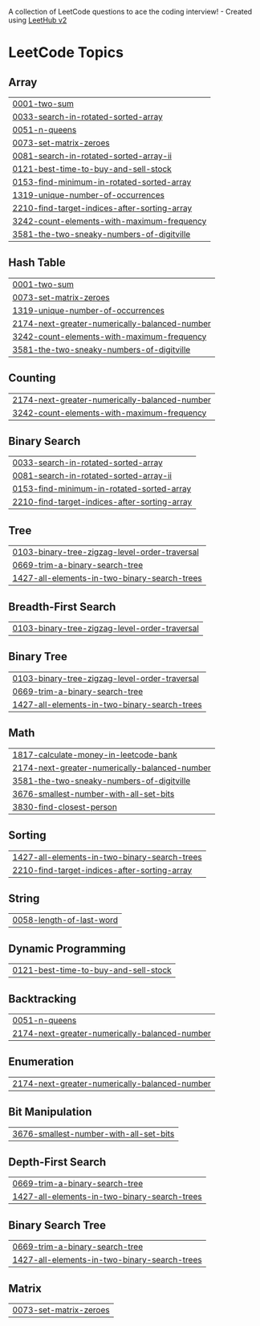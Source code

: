A collection of LeetCode questions to ace the coding interview! - Created using [LeetHub v2](https://github.com/arunbhardwaj/LeetHub-2.0)
<!---LeetCode Topics Start-->
# LeetCode Topics
## Array
|  |
| ------- |
| [0001-two-sum](https://github.com/kritarthsingh26/Leetcode/tree/master/0001-two-sum) |
| [0033-search-in-rotated-sorted-array](https://github.com/kritarthsingh26/Leetcode/tree/master/0033-search-in-rotated-sorted-array) |
| [0051-n-queens](https://github.com/kritarthsingh26/Leetcode/tree/master/0051-n-queens) |
| [0073-set-matrix-zeroes](https://github.com/kritarthsingh26/Leetcode/tree/master/0073-set-matrix-zeroes) |
| [0081-search-in-rotated-sorted-array-ii](https://github.com/kritarthsingh26/Leetcode/tree/master/0081-search-in-rotated-sorted-array-ii) |
| [0121-best-time-to-buy-and-sell-stock](https://github.com/kritarthsingh26/Leetcode/tree/master/0121-best-time-to-buy-and-sell-stock) |
| [0153-find-minimum-in-rotated-sorted-array](https://github.com/kritarthsingh26/Leetcode/tree/master/0153-find-minimum-in-rotated-sorted-array) |
| [1319-unique-number-of-occurrences](https://github.com/kritarthsingh26/Leetcode/tree/master/1319-unique-number-of-occurrences) |
| [2210-find-target-indices-after-sorting-array](https://github.com/kritarthsingh26/Leetcode/tree/master/2210-find-target-indices-after-sorting-array) |
| [3242-count-elements-with-maximum-frequency](https://github.com/kritarthsingh26/Leetcode/tree/master/3242-count-elements-with-maximum-frequency) |
| [3581-the-two-sneaky-numbers-of-digitville](https://github.com/kritarthsingh26/Leetcode/tree/master/3581-the-two-sneaky-numbers-of-digitville) |
## Hash Table
|  |
| ------- |
| [0001-two-sum](https://github.com/kritarthsingh26/Leetcode/tree/master/0001-two-sum) |
| [0073-set-matrix-zeroes](https://github.com/kritarthsingh26/Leetcode/tree/master/0073-set-matrix-zeroes) |
| [1319-unique-number-of-occurrences](https://github.com/kritarthsingh26/Leetcode/tree/master/1319-unique-number-of-occurrences) |
| [2174-next-greater-numerically-balanced-number](https://github.com/kritarthsingh26/Leetcode/tree/master/2174-next-greater-numerically-balanced-number) |
| [3242-count-elements-with-maximum-frequency](https://github.com/kritarthsingh26/Leetcode/tree/master/3242-count-elements-with-maximum-frequency) |
| [3581-the-two-sneaky-numbers-of-digitville](https://github.com/kritarthsingh26/Leetcode/tree/master/3581-the-two-sneaky-numbers-of-digitville) |
## Counting
|  |
| ------- |
| [2174-next-greater-numerically-balanced-number](https://github.com/kritarthsingh26/Leetcode/tree/master/2174-next-greater-numerically-balanced-number) |
| [3242-count-elements-with-maximum-frequency](https://github.com/kritarthsingh26/Leetcode/tree/master/3242-count-elements-with-maximum-frequency) |
## Binary Search
|  |
| ------- |
| [0033-search-in-rotated-sorted-array](https://github.com/kritarthsingh26/Leetcode/tree/master/0033-search-in-rotated-sorted-array) |
| [0081-search-in-rotated-sorted-array-ii](https://github.com/kritarthsingh26/Leetcode/tree/master/0081-search-in-rotated-sorted-array-ii) |
| [0153-find-minimum-in-rotated-sorted-array](https://github.com/kritarthsingh26/Leetcode/tree/master/0153-find-minimum-in-rotated-sorted-array) |
| [2210-find-target-indices-after-sorting-array](https://github.com/kritarthsingh26/Leetcode/tree/master/2210-find-target-indices-after-sorting-array) |
## Tree
|  |
| ------- |
| [0103-binary-tree-zigzag-level-order-traversal](https://github.com/kritarthsingh26/Leetcode/tree/master/0103-binary-tree-zigzag-level-order-traversal) |
| [0669-trim-a-binary-search-tree](https://github.com/kritarthsingh26/Leetcode/tree/master/0669-trim-a-binary-search-tree) |
| [1427-all-elements-in-two-binary-search-trees](https://github.com/kritarthsingh26/Leetcode/tree/master/1427-all-elements-in-two-binary-search-trees) |
## Breadth-First Search
|  |
| ------- |
| [0103-binary-tree-zigzag-level-order-traversal](https://github.com/kritarthsingh26/Leetcode/tree/master/0103-binary-tree-zigzag-level-order-traversal) |
## Binary Tree
|  |
| ------- |
| [0103-binary-tree-zigzag-level-order-traversal](https://github.com/kritarthsingh26/Leetcode/tree/master/0103-binary-tree-zigzag-level-order-traversal) |
| [0669-trim-a-binary-search-tree](https://github.com/kritarthsingh26/Leetcode/tree/master/0669-trim-a-binary-search-tree) |
| [1427-all-elements-in-two-binary-search-trees](https://github.com/kritarthsingh26/Leetcode/tree/master/1427-all-elements-in-two-binary-search-trees) |
## Math
|  |
| ------- |
| [1817-calculate-money-in-leetcode-bank](https://github.com/kritarthsingh26/Leetcode/tree/master/1817-calculate-money-in-leetcode-bank) |
| [2174-next-greater-numerically-balanced-number](https://github.com/kritarthsingh26/Leetcode/tree/master/2174-next-greater-numerically-balanced-number) |
| [3581-the-two-sneaky-numbers-of-digitville](https://github.com/kritarthsingh26/Leetcode/tree/master/3581-the-two-sneaky-numbers-of-digitville) |
| [3676-smallest-number-with-all-set-bits](https://github.com/kritarthsingh26/Leetcode/tree/master/3676-smallest-number-with-all-set-bits) |
| [3830-find-closest-person](https://github.com/kritarthsingh26/Leetcode/tree/master/3830-find-closest-person) |
## Sorting
|  |
| ------- |
| [1427-all-elements-in-two-binary-search-trees](https://github.com/kritarthsingh26/Leetcode/tree/master/1427-all-elements-in-two-binary-search-trees) |
| [2210-find-target-indices-after-sorting-array](https://github.com/kritarthsingh26/Leetcode/tree/master/2210-find-target-indices-after-sorting-array) |
## String
|  |
| ------- |
| [0058-length-of-last-word](https://github.com/kritarthsingh26/Leetcode/tree/master/0058-length-of-last-word) |
## Dynamic Programming
|  |
| ------- |
| [0121-best-time-to-buy-and-sell-stock](https://github.com/kritarthsingh26/Leetcode/tree/master/0121-best-time-to-buy-and-sell-stock) |
## Backtracking
|  |
| ------- |
| [0051-n-queens](https://github.com/kritarthsingh26/Leetcode/tree/master/0051-n-queens) |
| [2174-next-greater-numerically-balanced-number](https://github.com/kritarthsingh26/Leetcode/tree/master/2174-next-greater-numerically-balanced-number) |
## Enumeration
|  |
| ------- |
| [2174-next-greater-numerically-balanced-number](https://github.com/kritarthsingh26/Leetcode/tree/master/2174-next-greater-numerically-balanced-number) |
## Bit Manipulation
|  |
| ------- |
| [3676-smallest-number-with-all-set-bits](https://github.com/kritarthsingh26/Leetcode/tree/master/3676-smallest-number-with-all-set-bits) |
## Depth-First Search
|  |
| ------- |
| [0669-trim-a-binary-search-tree](https://github.com/kritarthsingh26/Leetcode/tree/master/0669-trim-a-binary-search-tree) |
| [1427-all-elements-in-two-binary-search-trees](https://github.com/kritarthsingh26/Leetcode/tree/master/1427-all-elements-in-two-binary-search-trees) |
## Binary Search Tree
|  |
| ------- |
| [0669-trim-a-binary-search-tree](https://github.com/kritarthsingh26/Leetcode/tree/master/0669-trim-a-binary-search-tree) |
| [1427-all-elements-in-two-binary-search-trees](https://github.com/kritarthsingh26/Leetcode/tree/master/1427-all-elements-in-two-binary-search-trees) |
## Matrix
|  |
| ------- |
| [0073-set-matrix-zeroes](https://github.com/kritarthsingh26/Leetcode/tree/master/0073-set-matrix-zeroes) |
<!---LeetCode Topics End-->